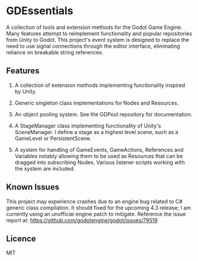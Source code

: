 GDEssentials
=================
A collection of tools and extension methods for the Godot Game Engine. Many features attempt to reimplement functionality and popular repositories from Unity to Godot. This project's event system is designed to replace the need to use signal connections through the editor interface, eliminating reliance on breakable string references.

Features
----
1. A collection of extension methods implementing functionality inspired by Unity.

2. Generic singleton class implementations for Nodes and Resources.

3. An object pooling system. See the GDPool repository for documentation.

4. A StageManager class implementing functionality of Unity's SceneManager. I define a stage as a highest level scene, such as a GameLevel or PersistentScene.

5. A system for handling of GameEvents, GameActions, References and Variables notably allowing them to be used as Resources that can be dragged into subscribing Nodes. Various listener scripts working with the system are included.

Known Issues
----
This project may experience crashes due to an engine bug related to C# generic class compilation. It should fixed for the upcoming 4.3 release; I am currently using an unofficial engine patch to mitigate. Reference the issue report at:
https://github.com/godotengine/godot/issues/79519

Licence
---
MIT
